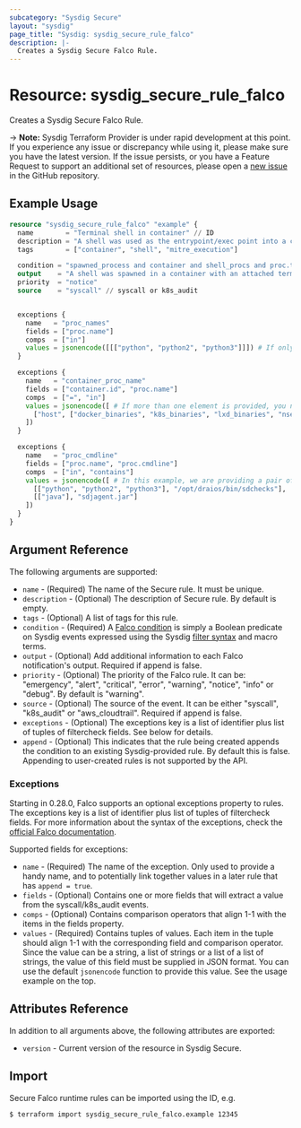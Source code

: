 ```yaml
---
subcategory: "Sysdig Secure"
layout: "sysdig"
page_title: "Sysdig: sysdig_secure_rule_falco"
description: |-
  Creates a Sysdig Secure Falco Rule.
---
```


# Resource: sysdig_secure_rule_falco

Creates a Sysdig Secure Falco Rule.

-> **Note:** Sysdig Terraform Provider is under rapid development at this point. If you experience any issue or discrepancy while using it, please make sure you have the latest version. If the issue persists, or you have a Feature Request to support an additional set of resources, please open a [new issue](https://github.com/sysdiglabs/terraform-provider-sysdig/issues/new) in the GitHub repository.

## Example Usage

```terraform
resource "sysdig_secure_rule_falco" "example" {
  name        = "Terminal shell in container" // ID
  description = "A shell was used as the entrypoint/exec point into a container with an attached terminal."
  tags        = ["container", "shell", "mitre_execution"]

  condition = "spawned_process and container and shell_procs and proc.tty != 0 and container_entrypoint"
  output    = "A shell was spawned in a container with an attached terminal (user=%user.name %container.info shell=%proc.name parent=%proc.pname cmdline=%proc.cmdline terminal=%proc.tty container_id=%container.id image=%container.image.repository)"
  priority  = "notice"
  source    = "syscall" // syscall or k8s_audit


  exceptions {
    name   = "proc_names"
    fields = ["proc.name"]
    comps  = ["in"]
    values = jsonencode([[["python", "python2", "python3"]]]) # If only one element is provided, it should still needs to be specified as a list of lists.
  }

  exceptions {
    name   = "container_proc_name"
    fields = ["container.id", "proc.name"]
    comps  = ["=", "in"]
    values = jsonencode([ # If more than one element is provided, you need to specify a list of lists.
      ["host", ["docker_binaries", "k8s_binaries", "lxd_binaries", "nsenter"]]
    ])
  }

  exceptions {
    name   = "proc_cmdline"
    fields = ["proc.name", "proc.cmdline"]
    comps  = ["in", "contains"]
    values = jsonencode([ # In this example, we are providing a pair of values for proc_cmdline, each one in a line.
      [["python", "python2", "python3"], "/opt/draios/bin/sdchecks"],
      [["java"], "sdjagent.jar"]
    ])
  }
}
```

## Argument Reference

The following arguments are supported:

* `name` - (Required) The name of the Secure rule. It must be unique.
* `description` - (Optional) The description of Secure rule. By default is empty.
* `tags` - (Optional) A list of tags for this rule.
* `condition` - (Required) A [Falco condition](https://falco.org/docs/rules/) is simply a Boolean predicate on Sysdig events expressed using the Sysdig [filter syntax](http://www.sysdig.org/wiki/sysdig-user-guide/#filtering) and macro terms. 
* `output` - (Optional) Add additional information to each Falco notification's output. Required if append is false.
* `priority` - (Optional) The priority of the Falco rule. It can be: "emergency", "alert", "critical", "error", "warning", "notice", "info" or "debug". By default is "warning".
* `source` - (Optional) The source of the event. It can be either "syscall", "k8s_audit" or "aws_cloudtrail". Required if append is false.
* `exceptions` - (Optional) The exceptions key is a list of identifier plus list of tuples of filtercheck fields. See below for details.
* `append` - (Optional) This indicates that the rule being created appends the condition to an existing Sysdig-provided rule. By default this is false. Appending to user-created rules is not supported by the API.

### Exceptions

Starting in 0.28.0, Falco supports an optional exceptions property to rules. The exceptions key is a list of identifier plus list of tuples of filtercheck fields.
For more information about the syntax of the exceptions, check the [official Falco documentation](https://falco.org/docs/rules/exceptions/).

Supported fields for exceptions:

* `name` - (Required) The name of the exception. Only used to provide a handy name, and to potentially link together values in a later rule that has `append = true`.
* `fields` - (Optional) Contains one or more fields that will extract a value from the syscall/k8s_audit events.
* `comps` - (Optional) Contains comparison operators that align 1-1 with the items in the fields property.
* `values` - (Required) Contains tuples of values. Each item in the tuple should align 1-1 with the corresponding field
  and comparison operator. Since the value can be a string, a list of strings or a list of a list of strings, the value
  of this field must be supplied in JSON format. You can use the default `jsonencode` function to provide this value.
  See the usage example on the top.

## Attributes Reference

In addition to all arguments above, the following attributes are exported:

* `version` - Current version of the resource in Sysdig Secure.

## Import

Secure Falco runtime rules can be imported using the ID, e.g.

```
$ terraform import sysdig_secure_rule_falco.example 12345
```